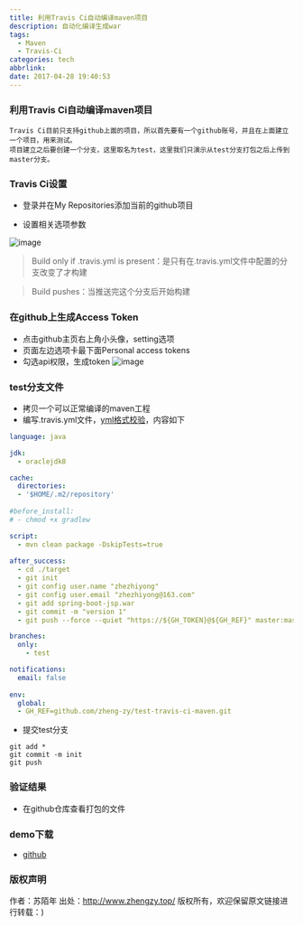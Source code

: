 ```yaml
---
title: 利用Travis Ci自动编译maven项目
description: 自动化编译生成war
tags:
  - Maven
  - Travis-Ci
categories: tech
abbrlink: 
date: 2017-04-28 19:40:53
---
```


### 利用Travis Ci自动编译maven项目
    Travis Ci目前只支持github上面的项目，所以首先要有一个github账号，并且在上面建立一个项目，用来测试。
    项目建立之后要创建一个分支，这里取名为test，这里我们只演示从test分支打包之后上传到master分支。
    
### Travis Ci设置

* 登录并在My Repositories添加当前的github项目

* 设置相关选项参数

![image](http://git.oschina.net/zhengzy/md/raw/master/pic/travis-ci/1.png)


> Build only if .travis.yml is present：是只有在.travis.yml文件中配置的分支改变了才构建 

> Build pushes：当推送完这个分支后开始构建

### 在github上生成Access Token

* 点击github主页右上角小头像，setting选项
* 页面左边选项卡最下面Personal access tokens
* 勾选api权限，生成token
![image](http://git.oschina.net/zhengzy/md/raw/master/pic/travis-ci/2.png)
 
   
### test分支文件

* 拷贝一个可以正常编译的maven工程
* 编写.travis.yml文件，[yml格式校验](http://lint.travis-ci.org/)，内容如下
```.travis.yml
language: java

jdk:
  - oraclejdk8

cache:
  directories:
  - '$HOME/.m2/repository'
  
#before_install:
# - chmod +x gradlew

script:
  - mvn clean package -DskipTests=true
  
after_success:
  - cd ./target
  - git init
  - git config user.name "zhezhiyong"
  - git config user.email "zhezhiyong@163.com"
  - git add spring-boot-jsp.war
  - git commit -m "version 1"
  - git push --force --quiet "https://${GH_TOKEN}@${GH_REF}" master:master

branches:
  only:
    - test

notifications:
  email: false
  
env:
  global:
  - GH_REF=github.com/zheng-zy/test-travis-ci-maven.git
```

* 提交test分支
```
git add *
git commit -m init
git push
```

### 验证结果

* 在github仓库查看打包的文件

### demo下载

* [github](https://github.com/zheng-zy/test-travis-ci-maven.git)



### 版权声明
作者：苏陌年
出处：http://www.zhengzy.top/ 
版权所有，欢迎保留原文链接进行转载：)
